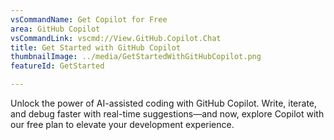 ```yaml
---
vsCommandName: Get Copilot for Free
area: GitHub Copilot
vsCommandLink: vscmd://View.GitHub.Copilot.Chat
title: Get Started with GitHub Copilot
thumbnailImage: ../media/GetStartedWithGitHubCopilot.png
featureId: GetStarted

---
```



Unlock the power of AI-assisted coding with GitHub Copilot. Write, iterate, and debug faster with real-time suggestions—and now, explore Copilot with our free plan to elevate your development experience.

